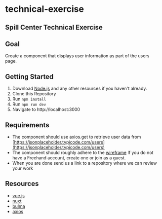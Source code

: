 # technical-exercise
## Spill Center Technical Exercise

## Goal

Create a component that displays user information as part of the users page.

## Getting Started

1. Download [Node.js](https://nodejs.org/en/) and any other resources if you haven't already.
2. Clone this Repository
2. Run `npm install`
3. Run `npm run dev`
4. Navigate to http://localhost:3000

## Requirements

*	The component should use axios.get to retrieve user data from [https://jsonplaceholder.typicode.com/users](https://jsonplaceholder.typicode.com/users)
*	The component should roughly adhere to the [wireframe](https://projects.invisionapp.com/freehand/document/2clpV32jw) 
  If you do not have a Freehand account, create one or join as a guest.
* When you are done send us a link to a repository where we can review your work

## Resources

* [vue.js](https://vuejs.org)
* [nuxt](https://nuxtjs.org)
* [bulma](https://bulma.io/)
* [axios](https://github.com/axios/axios)
